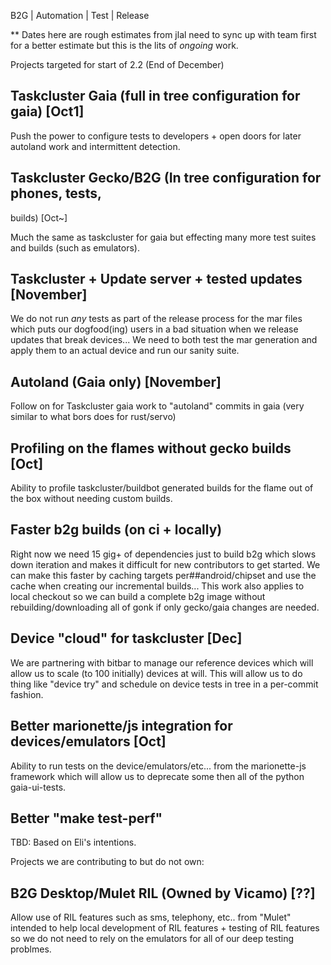 B2G | Automation | Test | Release

** Dates here are rough estimates from jlal need to sync up with team
first for a better estimate but this is the lits of _ongoing_ work.

Projects targeted for start of 2.2 (End of December)

## Taskcluster Gaia (full in tree configuration for gaia) [Oct1]

  Push the power to configure tests to developers + open doors for
  later autoland work and intermittent detection.

## Taskcluster Gecko/B2G (In tree configuration for phones, tests,
builds) [Oct~]

  Much the same as taskcluster for gaia but effecting many more test
  suites and builds (such as emulators).

## Taskcluster + Update server + tested updates [November]

  We do not run _any_ tests as part of the release process for the
  mar files which puts our dogfood(ing) users in a bad situation when
  we release updates that break devices... We need to both test the
  mar generation and apply them to an actual device and run our sanity
  suite.

## Autoland (Gaia only) [November]

  Follow on for Taskcluster gaia work to "autoland" commits in gaia
  (very similar to what bors does for rust/servo)

## Profiling on the flames without gecko builds [Oct]

  Ability to profile taskcluster/buildbot generated builds for the
  flame out of the box without needing custom builds.

## Faster b2g builds (on ci + locally)

  Right now we need 15 gig+ of dependencies just to build b2g which
  slows down iteration and makes it difficult for new contributors to get
  started. We can make this faster by caching targets per##android/chipset
  and use the cache when creating our incremental builds... This work also
  applies to local checkout so we can build a complete b2g image without
  rebuilding/downloading all of gonk if only gecko/gaia changes are
  needed.

## Device "cloud" for taskcluster [Dec]

  We are partnering with bitbar to manage our reference devices which
  will allow us to scale (to 100 initially) devices at will. This will
  allow us to do thing like "device try" and schedule on device tests in
  tree in a per-commit fashion.

## Better marionette/js integration for devices/emulators [Oct]

  Ability to run tests on the device/emulators/etc... from the
  marionette-js framework which will allow us to deprecate some then all
  of the python gaia-ui-tests.

## Better "make test-perf"

  TBD: Based on Eli's intentions.


Projects we are contributing to but do not own:

## B2G Desktop/Mulet RIL (Owned by Vicamo) [??]

  Allow use of RIL features such as sms, telephony, etc.. from
  "Mulet" intended to help local development of RIL features +
  testing of RIL features so we do not need to rely on the emulators for
  all of our deep testing problmes.

